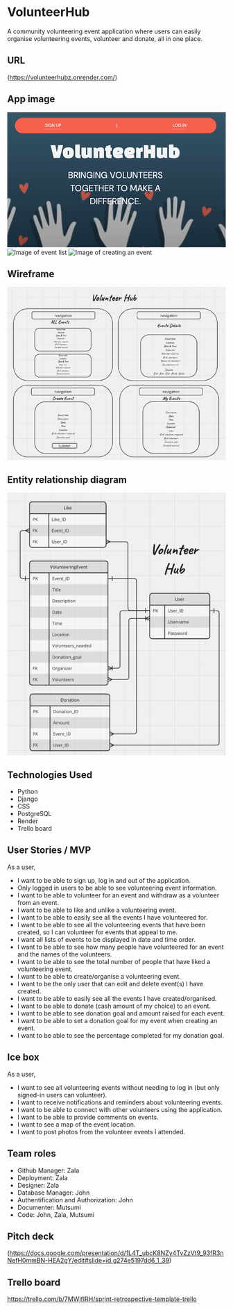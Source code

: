 # VolunteerHub
A community volunteering event application where users can easily organise volunteering events, volunteer and donate, all in one place.

## URL

(https://volunteerhubz.onrender.com/)

## App image

![log-in screen](main_app/static/images/photos-read-me/Login.png)
![Image of event list]()
![Image of creating an event]()

## Wireframe
![Wireframes](main_app/static/images/photos-read-me/Wireframes.png)

## Entity relationship diagram
![ERD](main_app/static/images/photos-read-me/ERD.png)

## Technologies Used

- Python
- Django
- CSS
- PostgreSQL
- Render
- Trello board

## User Stories / MVP
As a user,

- I want to be able to sign up, log in and out of the application.
- Only logged in users to be able to see volunteering event information.
- I want to be able to volunteer for an event and withdraw as a volunteer from an event.
- I want to be able to like and unlike a volunteering event.
- I want to be able to easily see all the events I have volunteered for.
- I want to be able to see all the volunteering events that have been created, so I can volunteer for events that appeal to me.
- I want all lists of events to be displayed in date and time order.
- I want to be able to see how many people have volunteered for an event and the names of the volunteers.
- I want to be able to see the total number of people that have liked a volunteering event.
- I want to be able to create/organise a volunteering event.
- I want to be the only user that can edit and delete event(s) I have created.
- I want to be able to easily see all the events I have created/organised.
- I want to be able to donate (cash amount of my choice) to an event.
- I want to be able to see donation goal and amount raised for each event.
- I want to be able to set a donation goal for my event when creating an event.
- I want to be able to see the percentage completed for my donation goal.

## Ice box

As a user,

- I want to see all volunteering events without needing to log in (but only signed-in users can volunteer).
- I want to receive notifications and reminders about volunteering events.
- I want to be able to connect with other volunteers using the application.
- I want to be able to provide comments on events.
- I want to see a map of the event location.
- I want to post photos from the volunteer events I attended.

## Team roles

- Github Manager: Zala
- Deployment: Zala
- Designer: Zala
- Database Manager: John
- Authentification and Authorization: John
- Documenter: Mutsumi
- Code: John, Zala, Mutsumi

## Pitch deck

(https://docs.google.com/presentation/d/1L4T_ubcK8NZy4TvZzVt9_93fR3nNefH0mmBN-HEA2gY/edit#slide=id.g274e5197dd6_1_39)

## Trello board
https://trello.com/b/7MWjfIRH/sprint-retrospective-template-trello
